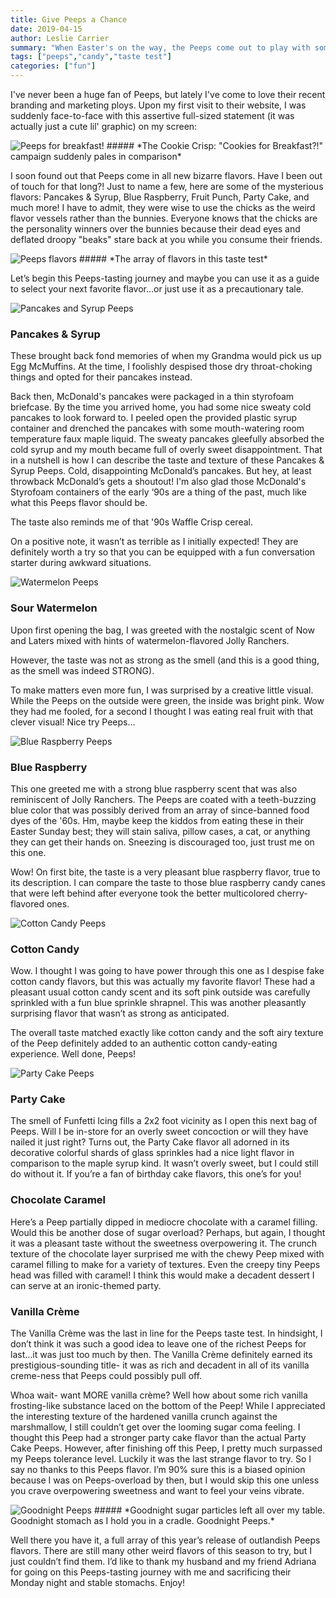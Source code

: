 ```yaml
---
title: Give Peeps a Chance
date: 2019-04-15
author: Leslie Carrier
summary: "When Easter's on the way, the Peeps come out to play with some...questionable flavors. Fortunately for you, I put these to the test so you don't have to!"
tags: ["peeps","candy","taste test"] 
categories: ["fun"]
---
```



I've never been a huge fan of Peeps, but lately I've come to love their recent branding and marketing ploys. Upon my first visit to their website, I was suddenly face-to-face with this assertive full-sized statement (it was actually just a cute lil' graphic) on my screen: 


<img src="https://static.ostrichzero.com/images/blog/post001/PeepsBreakfast.jpg" class="img-responsive img-centered" alt="Peeps for breakfast!">
##### *The Cookie Crisp: "Cookies for Breakfast?!" campaign suddenly pales in comparison*

I soon found out that Peeps come in all new bizarre flavors. Have I been out of touch for that long?! Just to name a few, here are some of the mysterious flavors: Pancakes & Syrup, Blue Raspberry, Fruit Punch, Party Cake, and much more! I have to admit, they were wise to use the chicks as the weird flavor vessels rather than the bunnies. Everyone knows that the chicks are the personality winners over the bunnies because their dead eyes and deflated droopy "beaks" stare back at you while you consume their friends.

<img src="https://static.ostrichzero.com/images/blog/post001/PeepsDisplay2.jpg" class="img-responsive img-centered" alt="Peeps flavors">
##### *The array of flavors in this taste test*

Let’s begin this Peeps-tasting journey and maybe you can use it as a guide to select your next favorite flavor…or just use it as a precautionary tale.

<img src="https://static.ostrichzero.com/images/blog/post001/maple.png" class="img-responsive img-centered" alt="Pancakes and Syrup Peeps">

### Pancakes & Syrup

These brought back fond memories of when my Grandma would pick us up Egg McMuffins. At the time, I foolishly despised those dry throat-choking things and opted for their pancakes instead.

Back then, McDonald's pancakes were packaged in a thin styrofoam briefcase. By the time you arrived home, you had some nice sweaty cold pancakes to look forward to. I peeled open the provided plastic syrup container and drenched the pancakes with some mouth-watering room temperature faux maple liquid. The sweaty pancakes gleefully absorbed the cold syrup and my mouth became full of overly sweet disappointment. That in a nutshell is how I can describe the taste and texture of these Pancakes & Syrup Peeps. Cold, disappointing McDonald’s pancakes. But hey, at least throwback McDonald’s gets a shoutout! I'm also glad those McDonald's Styrofoam containers of the early ‘90s are a thing of the past, much like what this Peeps flavor should be. 

The taste also reminds me of that '90s Waffle Crisp cereal.

On a positive note, it wasn’t as terrible as I initially expected! They are definitely worth a try so that you can be equipped with a fun conversation starter during awkward situations.

<img src="https://static.ostrichzero.com/images/blog/post001/watermelon.png" class="img-responsive img-centered" alt="Watermelon Peeps">

### Sour Watermelon

Upon first opening the bag, I was greeted with the nostalgic scent of Now and Laters mixed with hints of watermelon-flavored Jolly Ranchers.

However, the taste was not as strong as the smell (and this is a good thing, as the smell was indeed STRONG).

To make matters even more fun, I was surprised by a creative little visual. While the Peeps on the outside were green, the inside was bright pink. Wow they had me fooled, for a second I thought I was eating real fruit with that clever visual! Nice try Peeps…

<img src="https://static.ostrichzero.com/images/blog/post001/blue.png" class="img-responsive img-centered" alt="Blue Raspberry Peeps">

### Blue Raspberry

This one greeted me with a strong blue raspberry scent that was also reminiscent of Jolly Ranchers. The Peeps are coated with a teeth-buzzing blue color that was possibly derived from an array of since-banned food dyes of the '60s. Hm, maybe keep the kiddos from eating these in their Easter Sunday best; they will stain saliva, pillow cases, a cat, or anything they can get their hands on. Sneezing is discouraged too, just trust me on this one.

Wow! On first bite, the taste is a very pleasant blue raspberry flavor, true to its description. I can compare the taste to those blue raspberry candy canes that were left behind after everyone took the better multicolored cherry-flavored ones.

<img src="https://static.ostrichzero.com/images/blog/post001/cottoncandy.png" class="img-responsive img-centered" alt="Cotton Candy Peeps">

### Cotton Candy

Wow. I thought I was going to have power through this one as I despise fake cotton candy flavors, but this was actually my favorite flavor! These had a pleasant usual cotton candy scent and its soft pink outside was carefully sprinkled with a fun blue sprinkle shrapnel. This was another pleasantly surprising flavor that wasn’t as strong as anticipated.

The overall taste matched exactly like cotton candy and the soft airy texture of the Peep definitely added to an authentic cotton candy-eating experience. Well done, Peeps!

<img src="https://static.ostrichzero.com/images/blog/post001/partycake.png" class="img-responsive img-centered" alt="Party Cake Peeps">

### Party Cake

The smell of Funfetti Icing fills a 2x2 foot vicinity as I open this next bag of Peeps. Will I be in-store for an overly sweet concoction or will they have nailed it just right? Turns out, the Party Cake flavor all adorned in its decorative colorful shards of glass sprinkles had a nice light flavor in comparison to the maple syrup kind. It wasn’t overly sweet, but I could still do without it. If you’re a fan of birthday cake flavors, this one’s for you!

### Chocolate Caramel

Here’s a Peep partially dipped in mediocre chocolate with a caramel filling. Would this be another dose of sugar overload? Perhaps, but again, I thought it was a pleasant taste without the sweetness overpowering it. The crunch texture of the chocolate layer surprised me with the chewy Peep mixed with caramel filling to make for a variety of textures. Even the creepy tiny Peeps head was filled with caramel! I think this would make a decadent dessert I can serve at an ironic-themed party.

### Vanilla Crème

The Vanilla Crème was the last in line for the Peeps taste test. In hindsight, I don’t think it was such a good idea to leave one of the richest Peeps for last…it was just too much by then. The Vanilla Crème definitely earned its prestigious-sounding title- it was as rich and decadent in all of its vanilla creme-ness that Peeps could possibly pull off. 

Whoa wait- want MORE vanilla crème? Well how about some rich vanilla frosting-like substance laced on the bottom of the Peep! While I appreciated the interesting texture of the hardened vanilla crunch against the marshmallow, I still couldn’t get over the looming sugar coma feeling. I thought this Peep had a stronger party cake flavor than the actual Party Cake Peeps. However, after finishing off this Peep, I pretty much surpassed my Peeps tolerance level. Luckily it was the last strange flavor to try. So I say no thanks to this Peeps flavor. I’m 90% sure this is a biased opinion because I was on Peeps-overload by then, but I would skip this one unless you crave overpowering sweetness and want to feel your veins vibrate.

<img src="https://static.ostrichzero.com/images/blog/post001/samplepeeps.jpg" class="img-responsive img-centered" alt="Goodnight Peeps">
##### *Goodnight sugar particles left all over my table. Goodnight stomach as I hold you in a cradle. Goodnight Peeps.*

Well there you have it, a full array of this year’s release of outlandish Peeps flavors. There are still many other weird flavors of this season to try, but I just couldn’t find them. I’d like to thank my husband and my friend Adriana for going on this Peeps-tasting journey with me and sacrificing their Monday night and stable stomachs. Enjoy!